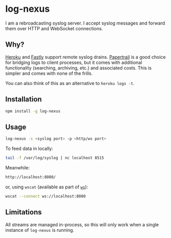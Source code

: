 # log-nexus

I am a rebroadcasting syslog server. I accept syslog messages and forward them
over HTTP and WebSocket connections.

## Why?

[Heroku](http://heroku.com/) and [Fastly](http://fastly.com/) support remote
syslog drains. [Papertrail](http://papertrailapp.com/) is a good choice for
bridging logs to client processes, but it comes with additional functionality
(searching, archiving, etc.) and associated costs. This is simpler and comes
with none of the frills.

You can also think of this as an alternative to `heroku logs -t`.

## Installation

```bash
npm install -g log-nexus
```

## Usage

```bash
log-nexus -s <syslog port> -p <http/ws port>
```

To feed data in locally:

```bash
tail -f /var/log/syslog | nc localhost 8515
```

Meanwhile:

```bash
http://localhost:8080/
```

or, using `wscat` (available as part of [`ws`](http://einaros.github.io/ws/)):

```bash
wscat --connect ws://localhost:8080
```

## Limitations

All streams are managed in-process, so this will only work when a single
instance of `log-nexus` is running.
